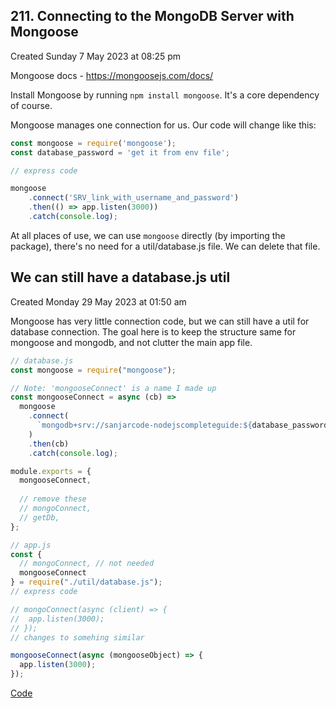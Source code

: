 ## 211. Connecting to the MongoDB Server with Mongoose
Created Sunday 7 May 2023 at 08:25 pm

Mongoose docs  - https://mongoosejs.com/docs/

Install Mongoose by running `npm install mongoose`. It's a core dependency of course.

Mongoose manages one connection for us. Our code will change like this:
```js
const mongoose = require('mongoose');
const database_password = 'get it from env file';

// express code

mongoose
	.connect('SRV_link_with_username_and_password')
	.then(() => app.listen(3000))
	.catch(console.log);
```
At all places of use, we can use `mongoose` directly (by importing the package), there's no need for a util/database.js file. We can delete that file.


## We can still have a database.js util
Created Monday 29 May 2023 at 01:50 am

Mongoose has very little connection code, but we can still have a util for database connection. The goal here is to keep the structure same for mongoose and mongodb, and not clutter the main app file.

```js
// database.js
const mongoose = require("mongoose");

// Note: 'mongooseConnect' is a name I made up
const mongooseConnect = async (cb) =>
  mongoose
    .connect(
      `mongodb+srv://sanjarcode-nodejscompleteguide:${database_password}@cluster-nodejscompleteg.nuohpop.mongodb.net/?retryWrites=true&w=majority`
    )
    .then(cb)
    .catch(console.log);

module.exports = {
  mongooseConnect,
  
  // remove these
  // mongoConnect,
  // getDb,
};
```

```js
// app.js
const {
  // mongoConnect, // not needed
  mongooseConnect
} = require("./util/database.js");
// express code

// mongoConnect(async (client) => {
//  app.listen(3000);
// });
// changes to somehing similar

mongooseConnect(async (mongooseObject) => {
  app.listen(3000);
});
```

[Code](https://github.com/exemplar-codes/online-shop-with-nosql-mongoose/commit/f72178d5a9f220649ba31cf24f05a8a6bf33993a)